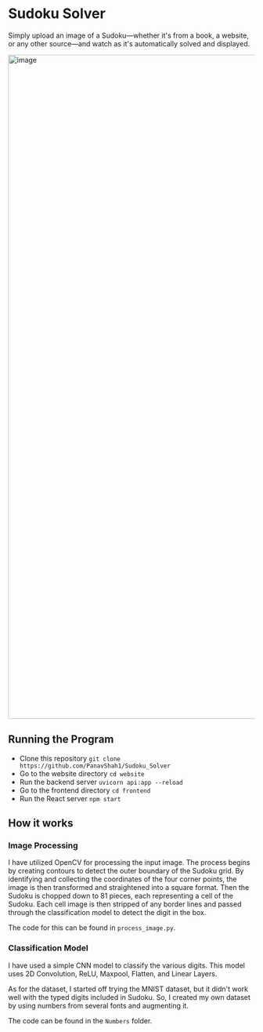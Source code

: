 <h1>Sudoku Solver</h1>
<p>Simply upload an image of a Sudoku—whether it's from a book, a website, or any other source—and watch as it's automatically solved and displayed.</p>

<img width="1354" alt="image" src="https://github.com/user-attachments/assets/614fd6f0-b45c-454a-9418-3cee2d3af4be">


<h2>Running the Program</h2>
<ul>
  <li>Clone this repository <code>git clone https://github.com/PanavShah1/Sudoku_Solver</code></li>
  <li>Go to the website directory <code>cd website</code></li>
  <li>Run the backend server <code>uvicorn api:app --reload</code></li>
  <li>Go to the frontend directory <code>cd frontend</code></li>
  <li>Run the React server <code>npm start</code></li>
</ul>

<h2>How it works</h2>

<h3>Image Processing</h3>
<p>I have utilized OpenCV for processing the input image. The process begins by creating contours to detect the outer boundary of the Sudoku grid. By identifying and collecting the coordinates of the four corner points, the image is then transformed and straightened into a square format. Then the Sudoku is chopped down to 81 pieces, each representing a cell of the Sudoku. Each cell image is then stripped of any border lines and passed through the classification model to detect the digit in the box.</p>
<p>The code for this can be found in <code>process_image.py</code>.</p>

<h3>Classification Model</h3>
<p>I have used a simple CNN model to classify the various digits. This model uses 2D Convolution, ReLU, Maxpool, Flatten, and Linear Layers.</p>
<p>As for the dataset, I started off trying the MNIST dataset, but it didn't work well with the typed digits included in Sudoku. So, I created my own dataset by using numbers from several fonts and augmenting it.</p>
<p>The code can be found in the <code>Numbers</code> folder.</p>
